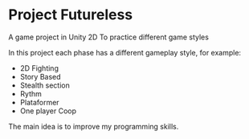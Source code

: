 # Project Futureless
 A game project in Unity 2D To practice different game styles

In this project each phase has a different gameplay style, for example:
- 2D Fighting
- Story Based
- Stealth section
- Rythm
- Plataformer
- One player Coop

The main idea is to improve my programming skills.
